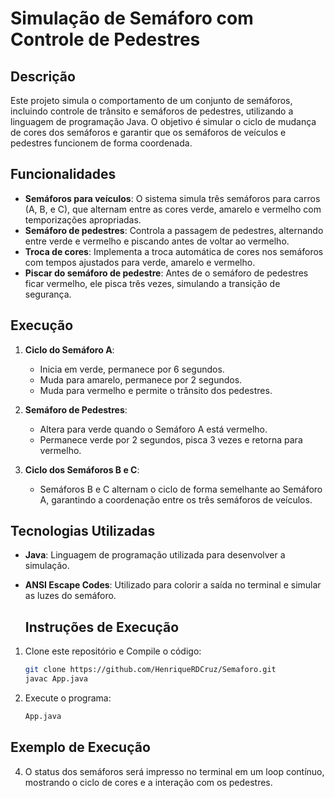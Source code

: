 # Simulação de Semáforo com Controle de Pedestres

## Descrição
Este projeto simula o comportamento de um conjunto de semáforos, incluindo controle de trânsito e semáforos de pedestres, utilizando a linguagem de programação Java. O objetivo é simular o ciclo de mudança de cores dos semáforos e garantir que os semáforos de veículos e pedestres funcionem de forma coordenada.

## Funcionalidades
- **Semáforos para veículos**: O sistema simula três semáforos para carros (A, B, e C), que alternam entre as cores verde, amarelo e vermelho com temporizações apropriadas.
- **Semáforo de pedestres**: Controla a passagem de pedestres, alternando entre verde e vermelho e piscando antes de voltar ao vermelho.
- **Troca de cores**: Implementa a troca automática de cores nos semáforos com tempos ajustados para verde, amarelo e vermelho.
- **Piscar do semáforo de pedestre**: Antes de o semáforo de pedestres ficar vermelho, ele pisca três vezes, simulando a transição de segurança.

## Execução
1. **Ciclo do Semáforo A**:
   - Inicia em verde, permanece por 6 segundos.
   - Muda para amarelo, permanece por 2 segundos.
   - Muda para vermelho e permite o trânsito dos pedestres.
   
2. **Semáforo de Pedestres**:
   - Altera para verde quando o Semáforo A está vermelho.
   - Permanece verde por 2 segundos, pisca 3 vezes e retorna para vermelho.

3. **Ciclo dos Semáforos B e C**:
   - Semáforos B e C alternam o ciclo de forma semelhante ao Semáforo A, garantindo a coordenação entre os três semáforos de veículos.

## Tecnologias Utilizadas
- **Java**: Linguagem de programação utilizada para desenvolver a simulação.
- **ANSI Escape Codes**: Utilizado para colorir a saída no terminal e simular as luzes do semáforo.

   ## Instruções de Execução
1. Clone este repositório e Compile o código:
   ```bash
   git clone https://github.com/HenriqueRDCruz/Semaforo.git
   javac App.java
   ```
2. Execute o programa:
   ```bash
   App.java
   ```
## Exemplo de Execução
4. O status dos semáforos será impresso no terminal em um loop contínuo, mostrando o ciclo de cores e a interação com os pedestres.

